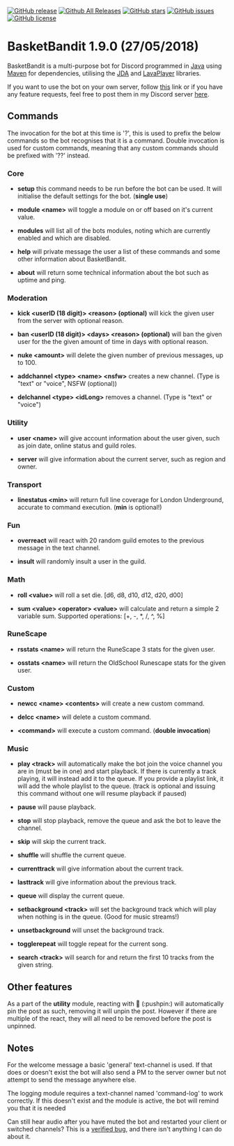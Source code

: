 [![GitHub release](https://img.shields.io/github/release/Galaxiosaurus/BasketBandit-Java.svg)](https://github.com/Galaxiosaurus/BasketBandit-Java)
[![Github All Releases](https://img.shields.io/github/downloads/Galaxiosaurus/BasketBandit-Java/total.svg)](https://github.com/Galaxiosaurus/BasketBandit-Java)
[![GitHub stars](https://img.shields.io/github/stars/Galaxiosaurus/BasketBandit-Java.svg)](https://github.com/Galaxiosaurus/BasketBandit-Java/stargazers)
[![GitHub issues](https://img.shields.io/github/issues/Galaxiosaurus/BasketBandit-Java.svg)](https://github.com/Galaxiosaurus/BasketBandit-Java/issues)
[![GitHub license](https://img.shields.io/github/license/Galaxiosaurus/BasketBandit-Java.svg)](https://github.com/Galaxiosaurus/BasketBandit-Java/blob/master/LICENSE)

# BasketBandit 1.9.0 (27/05/2018) 

BasketBandit is a multi-purpose bot for Discord programmed in [Java](https://www.oracle.com/uk/java/index.html) using [Maven](https://maven.apache.org/) for dependencies, utilising the [JDA](https://github.com/DV8FromTheWorld/JDA) and [LavaPlayer](https://github.com/sedmelluq/lavaplayer) libraries.

If you want to use the bot on your own server, follow [this](https://discordapp.com/oauth2/authorize?client_id=420682957007880223&permissions=8&scope=bot) link or if you have any feature requests, feel free to post them in my Discord server [here](https://discord.gg/QcwghsA).

## Commands

The invocation for the bot at this time is '?', this is used to prefix the below commands so the bot recognises that it is a command. Double invocation is used for custom commands, meaning that any custom commands should be prefixed with '??' instead.

### Core

- __setup__ this command needs to be run before the bot can be used. It will initialise the default settings for the bot. (__single use__)

- __module \<name\>__ will toggle a module on or off based on it's current value.

- __modules__ will list all of the bots modules, noting which are currently enabled and which are disabled. 

- __help__ will private message the user a list of these commands and some other information about BasketBandit.

- __about__ will return some technical information about the bot such as uptime and ping.

### Moderation

- __kick \<userID (18 digit)\> \<reason\> (optional)__ will kick the given user from the server with optional reason.

- __ban \<userID (18 digit)\> \<days\> \<reason\> (optional)__ will ban the given user for the the given amount of time in days with optional reason.

- __nuke \<amount\>__ will delete the given number of previous messages, up to 100.

- __addchannel \<type\> \<name\> \<nsfw\>__ creates a new channel. (Type is "text" or "voice", NSFW (optional))

- __delchannel \<type\> \<idLong\>__ removes a channel. (Type is "text" or "voice")

### Utility

- __user \<name\>__ will give account information about the user given, such as join date, online status and guild roles. 

- __server__ will give information about the current server, such as region and owner.

### Transport

- __linestatus \<min\>__ will return full line coverage for London Underground, accurate to command execution. (__min__ is optional!)

### Fun

- __overreact__ will react with 20 random guild emotes to the previous message in the text channel.

- __insult__ will randomly insult a user in the guild.

### Math

- __roll \<value\>__ will roll a set die. [d6, d8, d10, d12, d20, d00] 

- __sum \<value\> \<operator\> \<value\>__ will calculate and return a simple 2 variable sum. Supported operations: [+, -, *, /, ^, %]

### RuneScape

- __rsstats \<name\>__ will return the RuneScape 3 stats for the given user.

- __osstats \<name\>__ will return the OldSchool Runescape stats for the given user.

### Custom

- __newcc \<name\> \<contents\>__ will create a new custom command.

- __delcc \<name\>__ will delete a custom command.

- __\<command\>__ will execute a custom command. (__double invocation__)

### Music

- __play \<track\>__ will automatically make the bot join the voice channel you are in (must be in one) and start playback. If there is currently a track playing, it will instead add it to the queue. If you provide a playlist link, it will add the whole playlist to the queue. (track is optional and issuing this command without one will resume playback if paused)

- __pause__ will pause playback.

- __stop__ will stop playback, remove the queue and ask the bot to leave the channel.

- __skip__ will skip the current track.

- __shuffle__ will shuffle the current queue.

- __currenttrack__ will give information about the current track.

- __lasttrack__ will give information about the previous track.

- __queue__ will display the current queue.

- __setbackground \<track\>__ will set the background track which will play when nothing is in the queue. (Good for music streams!)

- __unsetbackground__ will unset the background track.

- __togglerepeat__ will toggle repeat for the current song.

- __search \<track\>__ will search for and return the first 10 tracks from the given string.

## Other features

As a part of the __utility__ module, reacting with :pushpin: (\:pushpin\:) will automatically pin the post as such, removing it will unpin the post. However if there are multiple of the react, they will all need to be removed before the post is unpinned.

## Notes

For the welcome message a basic 'general' text-channel is used. If that does or doesn't exist the bot will also send a PM to the server owner but not attempt to send the message anywhere else.

The logging module requires a text-channel named 'command-log' to work correctly. If this doesn't exist and the module is active, the bot will remind you that it is needed

Can still hear audio after you have muted the bot and restarted your client or switched channels? This is a [verified bug](https://trello.com/c/UkNEavqc), and there isn't anything I can do about it.

